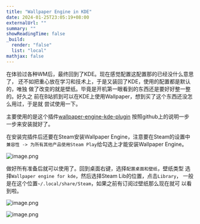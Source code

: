 ```yaml
---
title: "Wallpaper Engine in KDE"
date: 2024-01-25T23:05:19+08:00
externalUrl: ""
summary: ""
showReadingTime: false
_build:
  render: "false"
  list: "local"
mathjax: false
---
```


在体验过各种WM后，最终回到了KDE。现在感觉配置这配置那的已经没什么意思了，
还不如把重心放在学习和技术上，于是又装回了KDE，使用的配置都是默认的，唯独
做了改变的就是壁纸。毕竟是开机第一眼看到的东西还是要好好整一整的。好久之
前在B站抓到可以在KDE上使用Wallpaper，想到买了这个东西还没怎么用过，于是就
尝试使用一下。

主要使用的是这个插件[wallpaper-engine-kde-plugin](https://github.com/catsout/wallpaper-engine-kde-plugin)
按照github上的说明一步一步来安装就好了。

在安装完插件后还要在Steam安装Wallpaper Engine，注意要在Steam的设置中`兼容性
-> 为所有其他产品使用Steam Play`给勾选上才能安装Wallpaper Engine。

![image.png](https://s2.loli.net/2024/01/26/hEbRyNDd8F4LwPa.png)

做好所有准备后就可以使用了。回到桌面右键，选择`配置桌面和壁纸`，壁纸类型
选择`Wallpaper engine for kde`，然后选择Steam Lib的位置，点击`Library`，
一般是在这个位置`~/.local/share/Steam`，如果之前有订阅过壁纸那么现在就可
以看到啦。

![image.png](https://s2.loli.net/2024/01/26/ZWI3g9iFSb48OzE.png)

![image.png](https://s2.loli.net/2024/01/26/JhH1NWYCOTl89gX.png)
